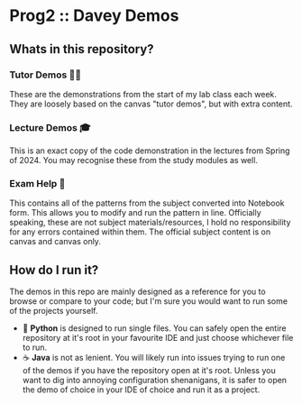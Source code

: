 # Prog2 :: Davey Demos

## Whats in this repository?
### Tutor Demos 👨‍🏫
These are the demonstrations from the start of my lab class each week. They are loosely based on the canvas "tutor demos", but with extra content.

### Lecture Demos 🎓
This is an exact copy of the code demonstration in the lectures from Spring of 2024. You may recognise these from the study modules as well.

### Exam Help 📝
This contains all of the patterns from the subject converted into Notebook form. This allows you to modify and run the pattern in line. Officially speaking, these are not subject materials/resources, I hold no responsibility for any errors contained within them. The official subject content is on canvas and canvas only.

## How do I run it?
The demos in this repo are mainly designed as a reference for you to browse or compare to your code; but I'm sure you would want to run some of the projects yourself.
- 🐍 **Python** is designed to run single files. You can safely open the entire repository at it's root in your favourite IDE and just choose whichever file to run.
- ☕ **Java** is not as lenient. You will likely run into issues trying to run one of the demos if you have the repository open at it's root. Unless you want to dig into annoying configuration shenanigans, it is safer to open the demo of choice in your IDE of choice and run it as a project.

